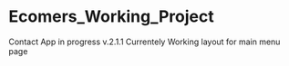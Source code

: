 # Ecomers_Working_Project
Contact App in progress v.2.1.1
  Currentely Working layout for main menu page
